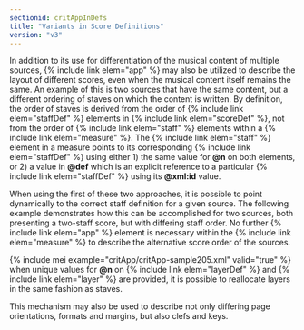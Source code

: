 ```yaml
---
sectionid: critAppInDefs
title: "Variants in Score Definitions"
version: "v3"
---
```


In addition to its use for differentiation of the musical content of multiple sources,
{% include link elem="app" %} may also be utilized to describe the layout of different scores, even
when the musical content itself remains the same. An example of this is two sources
that have
the same content, but a different ordering of staves on which the content is written.
By
definition, the order of staves is derived from the order of {% include link elem="staffDef" %}
elements in {% include link elem="scoreDef" %}, not from the order of {% include link elem="staff" %}
elements within a {% include link elem="measure" %}. The {% include link elem="staff" %} element in a
measure points to its corresponding {% include link elem="staffDef" %} using either 1) the same
value for **@n** on both elements, or 2) a value in **@def** which is an explicit
reference to a particular {% include link elem="staffDef" %} using its **@xml:id**
value.

When using the first of these two approaches, it is possible to point dynamically
to the
correct staff definition for a given source. The following example demonstrates how
this can
be accomplished for two sources, both presenting a two-staff score, but with differing
staff
order. No further {% include link elem="app" %} element is necessary within the {% include link elem="measure" %} to describe the alternative score order of the sources.

{% include mei example="critApp/critApp-sample205.xml" valid="true" %}
when unique values for **@n** on {% include link elem="layerDef" %} and {% include link elem="layer" %} are provided, it is possible to reallocate layers in the same fashion as
staves.

This mechanism may also be used to describe not only differing page orientations,
formats and
margins, but also clefs and keys.

